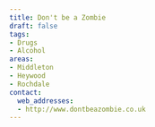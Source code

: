 ```yaml
---
title: Don't be a Zombie
draft: false
tags:
- Drugs
- Alcohol
areas:
- Middleton
- Heywood
- Rochdale
contact:
  web_addresses:
  - http://www.dontbeazombie.co.uk
---
```



